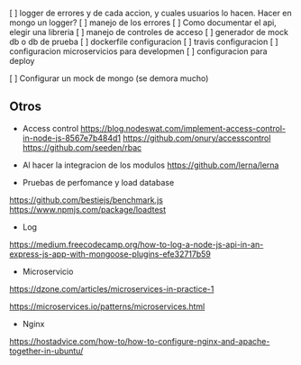 [ ] logger de errores y de cada accion, y cuales usuarios lo hacen. Hacer en mongo un logger?
[ ] manejo de los errores
[ ] Como documentar el api, elegir una libreria
[ ] manejo de controles de acceso
[ ] generador de mock db o db de prueba
[ ] dockerfile configuracion
[ ] travis configuracion
[ ] configuracion microservicios para developmen
[ ] configuracion para deploy

[ ] Configurar un mock de mongo (se demora mucho)

## Otros

* Access control
https://blog.nodeswat.com/implement-access-control-in-node-js-8567e7b484d1
https://github.com/onury/accesscontrol
https://github.com/seeden/rbac

* Al hacer la integracion de los modulos
https://github.com/lerna/lerna


* Pruebas de perfomance y load database

https://github.com/bestiejs/benchmark.js
https://www.npmjs.com/package/loadtest


* Log

https://medium.freecodecamp.org/how-to-log-a-node-js-api-in-an-express-js-app-with-mongoose-plugins-efe32717b59

* Microservicio


https://dzone.com/articles/microservices-in-practice-1

https://microservices.io/patterns/microservices.html

* Nginx

https://hostadvice.com/how-to/how-to-configure-nginx-and-apache-together-in-ubuntu/